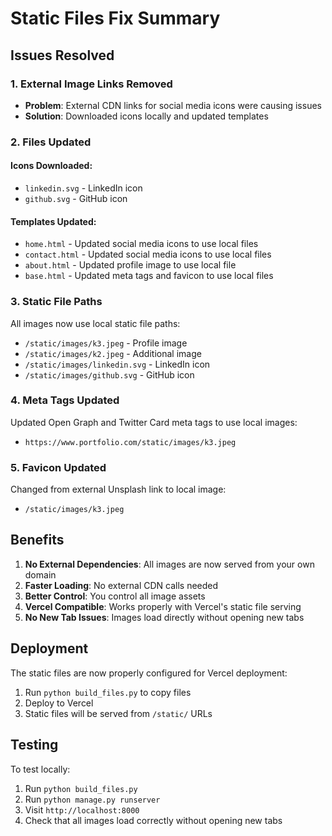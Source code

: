 # Static Files Fix Summary

## Issues Resolved

### 1. External Image Links Removed
- **Problem**: External CDN links for social media icons were causing issues
- **Solution**: Downloaded icons locally and updated templates

### 2. Files Updated

#### Icons Downloaded:
- `linkedin.svg` - LinkedIn icon
- `github.svg` - GitHub icon

#### Templates Updated:
- `home.html` - Updated social media icons to use local files
- `contact.html` - Updated social media icons to use local files
- `about.html` - Updated profile image to use local file
- `base.html` - Updated meta tags and favicon to use local files

### 3. Static File Paths

All images now use local static file paths:
- `/static/images/k3.jpeg` - Profile image
- `/static/images/k2.jpeg` - Additional image
- `/static/images/linkedin.svg` - LinkedIn icon
- `/static/images/github.svg` - GitHub icon

### 4. Meta Tags Updated

Updated Open Graph and Twitter Card meta tags to use local images:
- `https://www.portfolio.com/static/images/k3.jpeg`

### 5. Favicon Updated

Changed from external Unsplash link to local image:
- `/static/images/k3.jpeg`

## Benefits

1. **No External Dependencies**: All images are now served from your own domain
2. **Faster Loading**: No external CDN calls needed
3. **Better Control**: You control all image assets
4. **Vercel Compatible**: Works properly with Vercel's static file serving
5. **No New Tab Issues**: Images load directly without opening new tabs

## Deployment

The static files are now properly configured for Vercel deployment:
1. Run `python build_files.py` to copy files
2. Deploy to Vercel
3. Static files will be served from `/static/` URLs

## Testing

To test locally:
1. Run `python build_files.py`
2. Run `python manage.py runserver`
3. Visit `http://localhost:8000`
4. Check that all images load correctly without opening new tabs 